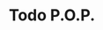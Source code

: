 ---
title: "Todo P.O.P."
url: /ciudad-guayana-puerto-ordaz/todo-p-o-p/
shop: material de oficina
---